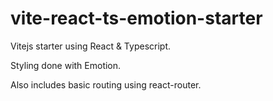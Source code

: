 # vite-react-ts-emotion-starter
Vitejs starter using React &amp; Typescript.

Styling done with Emotion.

Also includes basic routing using react-router.
